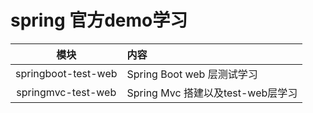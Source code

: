 # spring 官方demo学习

|模块|内容|
|:---:|:---|
|springboot-test-web|Spring Boot web 层测试学习|
|springmvc-test-web|Spring Mvc 搭建以及test-web层学习|